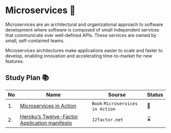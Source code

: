 # Microservices :checkered_flag:

Microservices are an architectural and organizational approach to software development where software is composed of small independent services that communicate over well-defined APIs. These services are owned by small, self-contained teams.

Microservices architectures make applications easier to scale and faster to develop, enabling innovation and accelerating time-to-market for new features.

## Study Plan :books:


|No|Name|Sourse|Status|
|--|----|------|------|
|1.|[Microservices in Action]([https://github.com/abbos0123/Computer-Science-Books/tree/main/Spring/Microservices/Microservices-in-Action](https://github.com/abbos0123/Microservices/tree/main/Microservices-in-Action))|```Book``` ```Microservices in Action```|:book:|
|2.|[Heroku’s Twelve-Factor Application manifesto](https://12factor.net/)|```12factor.net```|:hourglass:|
